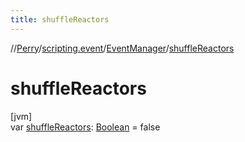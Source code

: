 ```yaml
---
title: shuffleReactors
---
```

//[Perry](../../../index.html)/[scripting.event](../index.html)/[EventManager](index.html)/[shuffleReactors](shuffle-reactors.html)



# shuffleReactors



[jvm]\
var [shuffleReactors](shuffle-reactors.html): [Boolean](https://kotlinlang.org/api/latest/jvm/stdlib/kotlin/-boolean/index.html) = false




